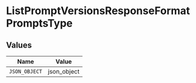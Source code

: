 # ListPromptVersionsResponseFormatPromptsType


## Values

| Name          | Value         |
| ------------- | ------------- |
| `JSON_OBJECT` | json_object   |